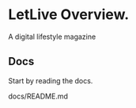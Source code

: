 LetLive Overview.
=================

A digital lifestyle magazine

Docs
----

Start by reading the docs. 

docs/README.md

